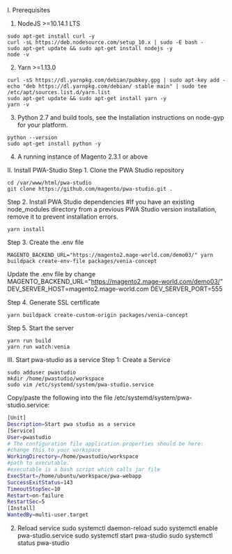 I. Prerequisites
1. NodeJS >=10.14.1 LTS
```
sudo apt-get install curl -y
curl -sL https://deb.nodesource.com/setup_10.x | sudo -E bash -
sudo apt-get update && sudo apt-get install nodejs -y
node -v
```
2. Yarn >=1.13.0
```
curl -sS https://dl.yarnpkg.com/debian/pubkey.gpg | sudo apt-key add -
echo "deb https://dl.yarnpkg.com/debian/ stable main" | sudo tee /etc/apt/sources.list.d/yarn.list
sudo apt-get update && sudo apt-get install yarn -y
yarn -v
```
3. Python 2.7 and build tools, see the Installation instructions on node-gyp for your platform.
```
python --version
sudo apt-get install python -y

```
4. A running instance of Magento 2.3.1 or above

II. Install PWA-Studio
Step 1. Clone the PWA Studio repository
```
cd /var/www/html/pwa-studio
git clone https://github.com/magento/pwa-studio.git .
```
Step 2. Install PWA Studio dependencies
#If you have an existing node_modules directory from a previous PWA Studio version installation, remove it to prevent installation errors.
```
yarn install
```
Step 3. Create the .env file
```
MAGENTO_BACKEND_URL="https://magento2.mage-world.com/demo03/" yarn buildpack create-env-file packages/venia-concept
```
Update the .env file by change
MAGENTO_BACKEND_URL="https://magento2.mage-world.com/demo03/"
DEV_SERVER_HOST=magento2.mage-world.com
DEV_SERVER_PORT=555

Step 4. Generate SSL certificate
```
yarn buildpack create-custom-origin packages/venia-concept
```
Step 5. Start the server
```
yarn run build
yarn run watch:venia
```
III. Start pwa-studio as a service
Step 1: Create a Service
```
sudo adduser pwastudio
mkdir /home/pwastudio/workspace
sudo vim /etc/systemd/system/pwa-studio.service
```
Copy/paste the following into the file /etc/systemd/system/pwa-studio.service:
```sh
[Unit]
Description=Start pwa studio as a service
[Service]
User=pwastudio
# The configuration file application.properties should be here:
#change this to your workspace
WorkingDirectory=/home/pwastudio/workspace
#path to executable. 
#executable is a bash script which calls jar file
ExecStart=/home/ubuntu/workspace/pwa-webapp
SuccessExitStatus=143
TimeoutStopSec=10
Restart=on-failure
RestartSec=5
[Install]
WantedBy=multi-user.target
```
2. Reload service
sudo systemctl daemon-reload
sudo systemctl enable pwa-studio.service
sudo systemctl start pwa-studio
sudo systemctl status pwa-studio
